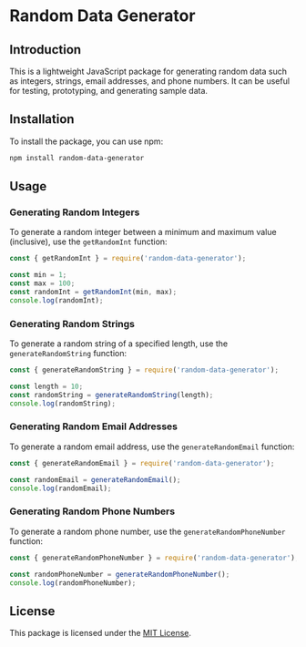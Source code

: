# Random Data Generator

## Introduction

This is a lightweight JavaScript package for generating random data such as integers, strings, email addresses, and phone numbers. It can be useful for testing, prototyping, and generating sample data.

## Installation

To install the package, you can use npm:

```bash
npm install random-data-generator
```

## Usage

### Generating Random Integers

To generate a random integer between a minimum and maximum value (inclusive), use the `getRandomInt` function:

```javascript
const { getRandomInt } = require('random-data-generator');

const min = 1;
const max = 100;
const randomInt = getRandomInt(min, max);
console.log(randomInt);
```

### Generating Random Strings

To generate a random string of a specified length, use the `generateRandomString` function:

```javascript
const { generateRandomString } = require('random-data-generator');

const length = 10;
const randomString = generateRandomString(length);
console.log(randomString);
```

### Generating Random Email Addresses

To generate a random email address, use the `generateRandomEmail` function:

```javascript
const { generateRandomEmail } = require('random-data-generator');

const randomEmail = generateRandomEmail();
console.log(randomEmail);
```

### Generating Random Phone Numbers

To generate a random phone number, use the `generateRandomPhoneNumber` function:

```javascript
const { generateRandomPhoneNumber } = require('random-data-generator');

const randomPhoneNumber = generateRandomPhoneNumber();
console.log(randomPhoneNumber);
```

## License

This package is licensed under the [MIT License](LICENSE).

